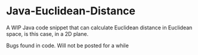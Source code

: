 # Java-Euclidean-Distance
A WIP Java code snippet that can calculate Euclidean distance in Euclidean space, is this case, in a 2D plane.

Bugs found in code. Will not be posted for a while

